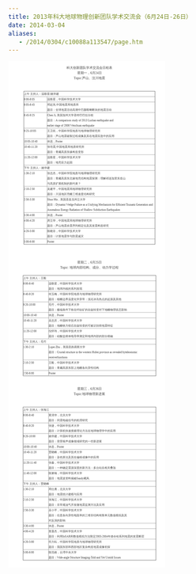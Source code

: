 ```yaml
---
title: 2013年科大地球物理创新团队学术交流会（6月24日-26日）
date: 2014-03-04
aliases:
   - /2014/0304/c10088a113547/page.htm
---
```

![](innovation2013.png)
